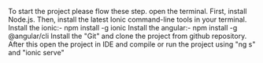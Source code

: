 To start the project please flow these step.
open the terminal.
First, install Node.js. Then, install the latest Ionic command-line tools in your terminal.
Install the ionic:- npm install -g ionic
Install the angular:- npm install -g @angular/cli
Install the "Git" and clone the project from github repository.
After this open the project in IDE and compile or run the project using "ng s" and "ionic serve"